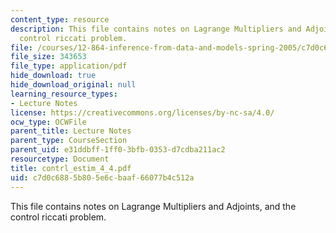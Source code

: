```yaml
---
content_type: resource
description: This file contains notes on Lagrange Multipliers and Adjoints, and the
  control riccati problem.
file: /courses/12-864-inference-from-data-and-models-spring-2005/c7d0c6885b805e6cbaaf66077b4c512a_contrl_estim_4_4.pdf
file_size: 343653
file_type: application/pdf
hide_download: true
hide_download_original: null
learning_resource_types:
- Lecture Notes
license: https://creativecommons.org/licenses/by-nc-sa/4.0/
ocw_type: OCWFile
parent_title: Lecture Notes
parent_type: CourseSection
parent_uid: e31ddbff-1ff0-3bfb-0353-d7cdba211ac2
resourcetype: Document
title: contrl_estim_4_4.pdf
uid: c7d0c688-5b80-5e6c-baaf-66077b4c512a
---
```

This file contains notes on Lagrange Multipliers and Adjoints, and the control riccati problem.